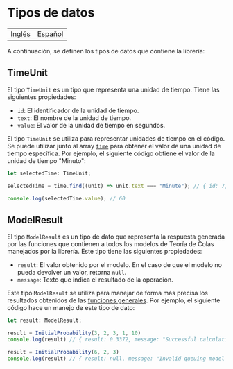 # Tipos de datos

<div align="center">
  <table>
      <tr>
          <!-- Do not translate this table -->
          <td><a href="./README.md"> Inglés </a></td>
          <td><a href="./README-ES.md"> Español </a></td>
      </tr>
  </table>
</div>

A continuación, se definen los tipos de datos que contiene la librería:

## TimeUnit

El tipo ```TimeUnit``` es un tipo que representa una unidad de tiempo. Tiene las siguientes propiedades:

- ```id```: El identificador de la unidad de tiempo.
- ```text```: El nombre de la unidad de tiempo.
- ```value```: El valor de la unidad de tiempo en segundos.

El tipo ```TimeUnit``` se utiliza para representar unidades de tiempo en el código. Se puede utilizar junto al array [```time```](https://github.com/gustavoerivero/QuantaQueue/blob/main/src/time/README-ES.md) para obtener el valor de una unidad de tiempo específica. Por ejemplo, el siguiente código obtiene el valor de la unidad de tiempo "Minuto":

```typescript
let selectedTime: TimeUnit;

selectedTime = time.find((unit) => unit.text === "Minute"); // { id: 7, text: "Minute", value: 60 }

console.log(selectedTime.value); // 60
```

## ModelResult

El tipo ```ModelResult``` es un tipo de dato que representa la respuesta generada por las funciones que contienen a todos los modelos de Teoría de Colas manejados por la librería. Este tipo tiene las siguientes propiedades:

- ```result```: El valor obtenido por el modelo. En el caso de que el modelo no pueda devolver un valor, retorna ```null```.
- ```message```: Texto que indica el resultado de la operación.

Este tipo ```ModelResult``` se utiliza para manejar de forma más precisa los resultados obtenidos de las [funciones generales](https://github.com/gustavoerivero/formulae/blob/main/src/research/General/README-ES.md). Por ejemplo, el siguiente código hace un manejo de este tipo de dato:

```typescript
let result: ModelResult;

result = InitialProbability(3, 2, 3, 1, 10)
console.log(result) // { result: 0.3372, message: "Successful calculation for the M/M/1/k model." }

result = InitialProbability(6, 2, 3) 
console.log(result) // { result: null, message: "Invalid queuing model selected." }
```
